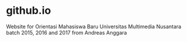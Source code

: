 # github.io

Website for Orientasi Mahasiswa Baru Universitas Multimedia Nusantara batch 2015, 2016 and 2017 from Andreas Anggara
